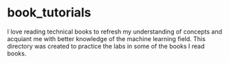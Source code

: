 # book_tutorials

I love reading technical books to refresh my understanding of concepts and acquiant me with better knowledge of the machine learning field. This directory was created to practice the labs in some of the books I read books.